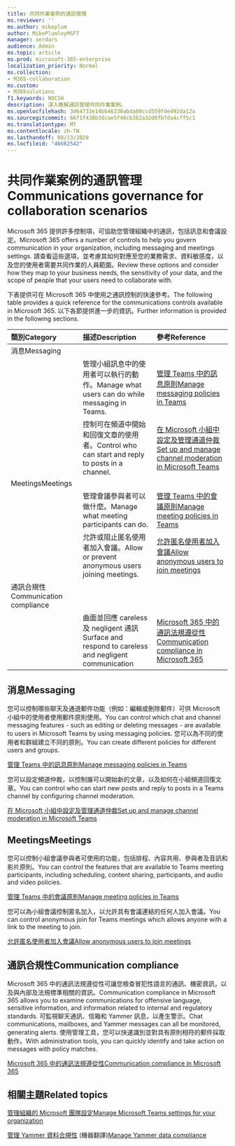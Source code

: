 ```yaml
---
title: 共同作業案例的通訊管理
ms.reviewer: ''
ms.author: mikeplum
author: MikePlumleyMSFT
manager: serdars
audience: Admin
ms.topic: article
ms.prod: microsoft-365-enterprise
localization_priority: Normal
ms.collection:
- M365-collaboration
ms.custom:
- M365solutions
f1.keywords: NOCSH
description: 深入瞭解通訊管理共同作業案例。
ms.openlocfilehash: 3d64733e14bb46230abda80ccd559fde492da12a
ms.sourcegitcommit: 66f1f430b3dcae5f46cb362a32d6fb7da4cff5c1
ms.translationtype: MT
ms.contentlocale: zh-TW
ms.lasthandoff: 08/13/2020
ms.locfileid: "46662542"
---
```

# <a name="communications-governance-for-collaboration-scenarios"></a><span data-ttu-id="807a2-103">共同作業案例的通訊管理</span><span class="sxs-lookup"><span data-stu-id="807a2-103">Communications governance for collaboration scenarios</span></span>

<span data-ttu-id="807a2-104">Microsoft 365 提供許多控制項，可協助您管理組織中的通訊，包括訊息和會議設定。</span><span class="sxs-lookup"><span data-stu-id="807a2-104">Microsoft 365 offers a number of controls to help you govern communication in your organization, including messaging and meetings settings.</span></span> <span data-ttu-id="807a2-105">請查看這些選項，並考慮其如何對應至您的業務需求、資料敏感度，以及您的使用者需要共同作業的人員範圍。</span><span class="sxs-lookup"><span data-stu-id="807a2-105">Review these options and consider how they map to your business needs, the sensitivity of your data, and the scope of people that your users need to collaborate with.</span></span>

<span data-ttu-id="807a2-106">下表提供可在 Microsoft 365 中使用之通訊控制的快速參考。</span><span class="sxs-lookup"><span data-stu-id="807a2-106">The following table provides a quick reference for the communications controls available in Microsoft 365.</span></span> <span data-ttu-id="807a2-107">以下各節提供進一步的資訊。</span><span class="sxs-lookup"><span data-stu-id="807a2-107">Further information is provided in the following sections.</span></span>

|<span data-ttu-id="807a2-108">類別</span><span class="sxs-lookup"><span data-stu-id="807a2-108">Category</span></span>|<span data-ttu-id="807a2-109">描述</span><span class="sxs-lookup"><span data-stu-id="807a2-109">Description</span></span>|<span data-ttu-id="807a2-110">參考</span><span class="sxs-lookup"><span data-stu-id="807a2-110">Reference</span></span>|
|:-------|:----------|:--------|
|<span data-ttu-id="807a2-111">消息</span><span class="sxs-lookup"><span data-stu-id="807a2-111">Messaging</span></span>|||
||<span data-ttu-id="807a2-112">管理小組訊息中的使用者可以執行的動作。</span><span class="sxs-lookup"><span data-stu-id="807a2-112">Manage what users can do while messaging in Teams.</span></span>|[<span data-ttu-id="807a2-113">管理 Teams 中的訊息原則</span><span class="sxs-lookup"><span data-stu-id="807a2-113">Manage messaging policies in Teams</span></span>](https://docs.microsoft.com/microsoftteams/messaging-policies-in-teams)|
||<span data-ttu-id="807a2-114">控制可在頻道中開始和回復文章的使用者。</span><span class="sxs-lookup"><span data-stu-id="807a2-114">Control who can start and reply to posts in a channel.</span></span>|[<span data-ttu-id="807a2-115">在 Microsoft 小組中設定及管理通道仲裁</span><span class="sxs-lookup"><span data-stu-id="807a2-115">Set up and manage channel moderation in Microsoft Teams</span></span>](https://docs.microsoft.com/microsoftteams/manage-channel-moderation-in-teams)|
|<span data-ttu-id="807a2-116">Meetings</span><span class="sxs-lookup"><span data-stu-id="807a2-116">Meetings</span></span>|||
||<span data-ttu-id="807a2-117">管理會議參與者可以做什麼。</span><span class="sxs-lookup"><span data-stu-id="807a2-117">Manage what meeting participants can do.</span></span>|[<span data-ttu-id="807a2-118">管理 Teams 中的會議原則</span><span class="sxs-lookup"><span data-stu-id="807a2-118">Manage meeting policies in Teams</span></span>](https://docs.microsoft.com/microsoftteams/meeting-policies-in-teams)|
||<span data-ttu-id="807a2-119">允許或阻止匿名使用者加入會議。</span><span class="sxs-lookup"><span data-stu-id="807a2-119">Allow or prevent anonymous users joining meetings.</span></span>|[<span data-ttu-id="807a2-120">允許匿名使用者加入會議</span><span class="sxs-lookup"><span data-stu-id="807a2-120">Allow anonymous users to join meetings</span></span>](https://docs.microsoft.com/microsoftteams/meeting-settings-in-teams#allow-anonymous-users-to-join-meetings)|
|<span data-ttu-id="807a2-121">通訊合規性</span><span class="sxs-lookup"><span data-stu-id="807a2-121">Communication compliance</span></span>|||
||<span data-ttu-id="807a2-122">曲面並回應 careless 及 negligent 通訊</span><span class="sxs-lookup"><span data-stu-id="807a2-122">Surface and respond to careless and negligent communication</span></span>|[<span data-ttu-id="807a2-123">Microsoft 365 中的通訊法規遵從性</span><span class="sxs-lookup"><span data-stu-id="807a2-123">Communication compliance in Microsoft 365</span></span>](https://docs.microsoft.com/microsoft-365/compliance/communication-compliance)|

## <a name="messaging"></a><span data-ttu-id="807a2-124">消息</span><span class="sxs-lookup"><span data-stu-id="807a2-124">Messaging</span></span>

<span data-ttu-id="807a2-125">您可以控制哪些聊天及通道郵件功能（例如：編輯或刪除郵件）可供 Microsoft 小組中的使用者使用郵件原則使用。</span><span class="sxs-lookup"><span data-stu-id="807a2-125">You can control which chat and channel messaging features - such as editing or deleting messages - are available to users in Microsoft Teams by using messaging policies.</span></span> <span data-ttu-id="807a2-126">您可以為不同的使用者和群組建立不同的原則。</span><span class="sxs-lookup"><span data-stu-id="807a2-126">You can create different policies for different users and groups.</span></span>

[<span data-ttu-id="807a2-127">管理 Teams 中的訊息原則</span><span class="sxs-lookup"><span data-stu-id="807a2-127">Manage messaging policies in Teams</span></span>](https://docs.microsoft.com/microsoftteams/messaging-policies-in-teams)

<span data-ttu-id="807a2-128">您可以設定頻道仲裁，以控制誰可以開始新的文章，以及如何在小組頻道回復文章。</span><span class="sxs-lookup"><span data-stu-id="807a2-128">You can control who can start new posts and reply to posts in a Teams channel by configuring channel moderation.</span></span>

[<span data-ttu-id="807a2-129">在 Microsoft 小組中設定及管理通道仲裁</span><span class="sxs-lookup"><span data-stu-id="807a2-129">Set up and manage channel moderation in Microsoft Teams</span></span>](https://docs.microsoft.com/microsoftteams/manage-channel-moderation-in-teams)

## <a name="meetings"></a><span data-ttu-id="807a2-130">Meetings</span><span class="sxs-lookup"><span data-stu-id="807a2-130">Meetings</span></span>

<span data-ttu-id="807a2-131">您可以控制小組會議參與者可使用的功能，包括排程、內容共用、參與者及音訊和影片原則。</span><span class="sxs-lookup"><span data-stu-id="807a2-131">You can control the features that are available to Teams meeting participants, including scheduling, content sharing, participants, and audio and video policies.</span></span>

[<span data-ttu-id="807a2-132">管理 Teams 中的會議原則</span><span class="sxs-lookup"><span data-stu-id="807a2-132">Manage meeting policies in Teams</span></span>](https://docs.microsoft.com/microsoftteams/meeting-policies-in-teams)

<span data-ttu-id="807a2-133">您可以為小組會議控制匿名加入，以允許具有會議連結的任何人加入會議。</span><span class="sxs-lookup"><span data-stu-id="807a2-133">You can control anonymous join for Teams meetings which allows anyone with a link to the meeting to join.</span></span>

[<span data-ttu-id="807a2-134">允許匿名使用者加入會議</span><span class="sxs-lookup"><span data-stu-id="807a2-134">Allow anonymous users to join meetings</span></span>](https://docs.microsoft.com/microsoftteams/meeting-settings-in-teams#allow-anonymous-users-to-join-meetings)


## <a name="communication-compliance"></a><span data-ttu-id="807a2-135">通訊合規性</span><span class="sxs-lookup"><span data-stu-id="807a2-135">Communication compliance</span></span>

<span data-ttu-id="807a2-136">Microsoft 365 中的通訊法規遵從性可讓您檢查冒犯性語言的通訊、機密資訊，以及與內部及法規標準相關的資訊。</span><span class="sxs-lookup"><span data-stu-id="807a2-136">Communication compliance in Microsoft 365 allows you to examine communications for offensive language, sensitive information, and information related to internal and regulatory standards.</span></span> <span data-ttu-id="807a2-137">可監視聊天通訊、信箱和 Yammer 訊息，以產生警示。</span><span class="sxs-lookup"><span data-stu-id="807a2-137">Chat communications, mailboxes, and Yammer messages can all be monitored, generating alerts.</span></span> <span data-ttu-id="807a2-138">使用管理工具，您可以快速識別並對具有原則相符的郵件採取動作。</span><span class="sxs-lookup"><span data-stu-id="807a2-138">With administration tools, you can quickly identify and take action on messages with policy matches.</span></span>

[<span data-ttu-id="807a2-139">Microsoft 365 中的通訊法規遵從性</span><span class="sxs-lookup"><span data-stu-id="807a2-139">Communication compliance in Microsoft 365</span></span>](https://docs.microsoft.com/microsoft-365/compliance/communication-compliance)

## <a name="related-topics"></a><span data-ttu-id="807a2-140">相關主題</span><span class="sxs-lookup"><span data-stu-id="807a2-140">Related topics</span></span>

[<span data-ttu-id="807a2-141">管理組織的 Microsoft 團隊設定</span><span class="sxs-lookup"><span data-stu-id="807a2-141">Manage Microsoft Teams settings for your organization</span></span>](https://docs.microsoft.com/microsoftteams/enable-features-office-365)

<span data-ttu-id="807a2-142">[管理 Yammer 資料合規性](https://docs.microsoft.com/yammer/manage-security-and-compliance/manage-data-compliance) (機器翻譯)</span><span class="sxs-lookup"><span data-stu-id="807a2-142">[Manage Yammer data compliance](https://docs.microsoft.com/yammer/manage-security-and-compliance/manage-data-compliance)</span></span>

